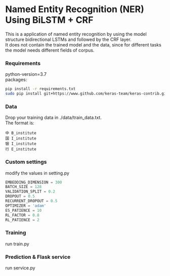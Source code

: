 # Named Entity Recognition (NER) Using BiLSTM + CRF
This is a application of named entity recognition by using the model structure bidirectional LSTMs and followed by the CRF layer. \
It does not contain the trained model and the data, since for different tasks the model needs different fields of corpus.

### Requirements
python-version=3.7\
packages:
```bash
pip install -r requirements.txt
sudo pip install git+https://www.github.com/keras-team/keras-contrib.git
```

### Data
Drop your training data in ./data/train_data.txt. \
The format is:
```text
中 B_institute
国 I_institute
银 I_institute
行 E_institute
```
### Custom settings
modify the values in setting.py
```python
EMBEDDING_DIMENSION = 300
BATCH_SIZE = 128
VALIDATION_SPLIT = 0.2
DROPOUT = 0.5
RECURRENT_DROPOUT = 0.5
OPTIMIZER = 'adam'
ES_PATIENCE = 10
RL_FACTOR = 0.8
RL_PATIENCE = 2
```

### Training
run train.py

### Prediction & Flask service
run service.py
